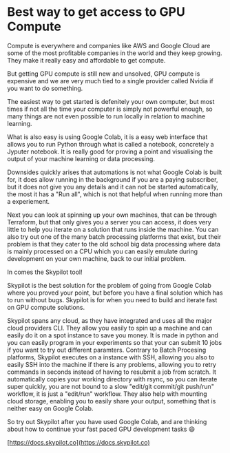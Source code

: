 # Best way to get access to GPU Compute

Compute is everywhere and companies like AWS and Google Cloud are some of the most profitable companies in the world and they keep growing. They make it really easy and affordable to get compute.

But getting GPU compute is still new and unsolved, GPU compute is expensive and we are very much tied to a single provider called Nvidia if you want to do something.

The easiest way to get started is defenitely your own computer, but most times if not all the time your computer is simply not powerful enough, so many things are not even possible to run locally in relation to machine learning.

What is also easy is using Google Colab, it is a easy web interface that allows you to run Python through what is called a notebook, concretely a Jyputer notebook. It is really good for proving a point and visualising the output of your machine learning or data processing.

Downsides quickly arises that automations is not what Google Colab is built for, it does allow running in the background if you are a paying subscriber, but it does not give you any details and it can not be started automatically, the most it has a "Run all", which is not that helpful when running more than a experiement.

Next you can look at spinning up your own machines, that can be through Terraform, but that only gives you a server you can access, it does very little to help you iterate on a solution that runs inside the machine. You can also try out one of the many batch processing platforms that exist, but their problem is that they cater to the old school big data processing where data is mainly processed on a CPU which you can easily emulate during development on your own machine, back to our initial problem.

In comes the Skypilot tool!

Skypilot is the best solution for the problem of going from Google Colab where you proved your point, but before you have a final solution which has to run without bugs. Skypilot is for when you need to build and iterate fast on GPU compute solutions.

Skypilot spans any cloud, as they have integrated and uses all the major cloud providers CLI. They allow you easily to spin up a machine and can easily do it on a spot instance to save you money. It is made in python and you can easily program in your experiments so that your can submit 10 jobs if you want to try out different paramters.
Contrary to Batch Procesing platforms, Skypilot executes on a instance with SSH, allowing you also to easily SSH into the machine if there is any problems, allowing you to retry commands in seconds instead of having to resubmit a job from scratch.
It automatically copies your working directory with rsync, so you can iterate super quickly, you are not bound to a slow "edit/git commit/git push/run" workflow, it is just a "edit/run" workflow. They also help with mounting cloud storage, enabling you to easily share your output, something that is neither easy on Google Colab.

So try out Skypilot after you have used Google Colab, and are thinking about how to continue your fast paced GPU development tasks 😄

[https://docs.skypilot.co](https://docs.skypilot.co)
